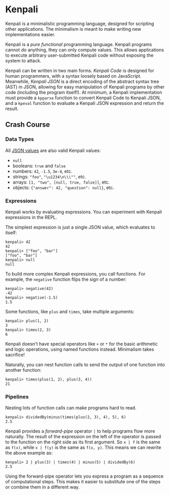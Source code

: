 # Kenpali

Kenpali is a minimalistic programming language, designed for scripting other applications. The minimalism is meant to make writing new implementations easier.

Kenpali is a *pure functional* programming language. Kenpali programs cannot *do* anything, they can only compute values. This allows applications to execute arbitrary user-submitted Kenpali code without exposing the system to attack.

Kenpali can be written in two main forms. *Kenpali Code* is designed for human programmers, with a syntax loosely based on JavaScript. Meanwhile, *Kenpali JSON* is a direct encoding of the abstract syntax tree (AST) in JSON, allowing for easy manipulation of Kenpali programs by other code (including the program itself!). At minimum, a Kenpali implementation must provide a `kpparse` function to convert Kenpali Code to Kenpali JSON, and a `kpeval` function to evaluate a Kenpali JSON expression and return the result.

## Crash Course

### Data Types

All [JSON values](https://www.json.org/json-en.html) are also valid Kenpali values:

- `null`
- booleans: `true` and `false`
- numbers: `42`, `-1.5`, `3e-4`, etc.
- strings: `"foo"`, `"\u1234\n\\\""`, etc.
- arrays: `[1, "two", [null, true, false]]`, etc.
- objects: `{"answer": 42, "question": null}`, etc.

### Expressions

Kenpali works by evaluating expressions. You can experiment with Kenpali expressions in the REPL.

The simplest expression is just a single JSON value, which evaluates
to itself:

```
kenpali> 42
42
kenpali> ["foo", "bar"]
["foo", "bar"]
kenpali> null
null
```

To build more complex Kenpali expressions, you call functions. For example, the `negative` function flips the sign of a number:

```
kenpali> negative(42)
-42
kenpali> negative(-1.5)
1.5
```

Some functions, like `plus` and `times`, take multiple arguments:

```
kenpali> plus(1, 2)
3
kenpali> times(2, 3)
6
```

Kenpali doesn't have special operators like `+` or `*` for the basic arithmetic and logic operations, using named functions instead. Minimalism takes sacrifice!

Naturally, you can nest function calls to send the output of one function into another function:

```
kenpali> times(plus(1, 2), plus(3, 4))
21
```

### Pipelines

Nesting lots of function calls can make programs hard to read.

```
kenpali> dividedBy(minus(times(plus(2, 3), 4), 5), 6)
2.5
```

Kenpali provides a *forward-pipe* operator `|` to help programs flow more naturally. The result of the expression on the left of the operator is passed to the function on the right side as its first argument. So `x | f` is the same as `f(x)`, while `x | f(y)` is the same as `f(x, y)`. This means we can rewrite the above example as:

```
kenpali> 2 | plus(3) | times(4) | minus(5) | dividedBy(6)
2.5
```

Using the forward-pipe operator lets you express a program as a sequence of computational steps. This makes it easier to substitute one of the steps or combine them in a different way.
